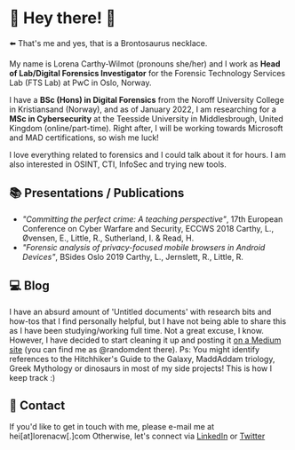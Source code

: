 # 🌈 Hey there! 🌈

⬅️ That's me and yes, that is a Brontosaurus necklace.

My name is Lorena Carthy-Wilmot (pronouns she/her) and I work as **Head of Lab/Digital Forensics Investigator** for the Forensic Technology Services Lab (FTS Lab) at PwC in Oslo, Norway. 

I have a **BSc (Hons) in Digital Forensics** from the Noroff University College in Kristiansand (Norway), and as of January 2022, I am researching for a **MSc in Cybersecurity** at the Teesside University in Middlesbrough, United Kingdom (online/part-time). Right after, I will be working towards Microsoft and MAD certifications, so wish me luck!

I love everything related to forensics and I could talk about it for hours. I am also interested in OSINT, CTI, InfoSec and trying new tools.

## 📚 Presentations / Publications
- *"Committing the perfect crime: A teaching perspective"*, 17th European Conference on Cyber Warfare and Security, ECCWS 2018
Carthy, L., Øvensen, E., Little, R., Sutherland, I. & Read, H.
- *"Forensic analysis of privacy-focused mobile browsers in Android Devices"*, BSides Oslo 2019
Carthy, L., Jernslett, R., Little, R.

## 💻 Blog
I have an absurd amount of 'Untitled documents' with research bits and how-tos that I find personally helpful, but I have not being able to share this as I have been studying/working full time. Not a great excuse, I know. However, I have decided to start cleaning it up and posting it [on a Medium site](https://medium.com/@randomdent) (you can find me as @randomdent there). 
Ps: You might identify references to the Hitchhiker's Guide to the Galaxy, MaddAddam triology, Greek Mythology or dinosaurs in most of my side projects! This is how I keep track :) 

## 📧 Contact
If you'd like to get in touch with me, please e-mail me at hei[at]lorenacw[.]com
Otherwise, let's connect via [LinkedIn](https://linkedin.com/in/lorenacw) or [Twitter](https://twitter.com/therandomdent)
